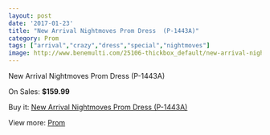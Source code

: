 ```yaml
---
layout: post
date: '2017-01-23'
title: "New Arrival Nightmoves Prom Dress  (P-1443A)"
category: Prom
tags: ["arrival","crazy","dress","special","nightmoves"]
image: http://www.benemulti.com/25106-thickbox_default/new-arrival-nightmoves-prom-dress-p-1443a.jpg
---
```

New Arrival Nightmoves Prom Dress  (P-1443A)

On Sales: **$159.99**
<a href="https://www.benemulti.com/en/prom/9866-new-arrival-nightmoves-prom-dress-p-1443a.html"><amp-img layout="responsive" width="600" height="600" src="//www.benemulti.com/25106-thickbox_default/new-arrival-nightmoves-prom-dress-p-1443a.jpg" alt="New Arrival Nightmoves Prom Dress  (P-1443A) 0" /></a>
<a href="https://www.benemulti.com/en/prom/9866-new-arrival-nightmoves-prom-dress-p-1443a.html"><amp-img layout="responsive" width="600" height="600" src="//www.benemulti.com/25109-thickbox_default/new-arrival-nightmoves-prom-dress-p-1443a.jpg" alt="New Arrival Nightmoves Prom Dress  (P-1443A) 1" /></a>
<a href="https://www.benemulti.com/en/prom/9866-new-arrival-nightmoves-prom-dress-p-1443a.html"><amp-img layout="responsive" width="600" height="600" src="//www.benemulti.com/25108-thickbox_default/new-arrival-nightmoves-prom-dress-p-1443a.jpg" alt="New Arrival Nightmoves Prom Dress  (P-1443A) 2" /></a>
<a href="https://www.benemulti.com/en/prom/9866-new-arrival-nightmoves-prom-dress-p-1443a.html"><amp-img layout="responsive" width="600" height="600" src="//www.benemulti.com/25107-thickbox_default/new-arrival-nightmoves-prom-dress-p-1443a.jpg" alt="New Arrival Nightmoves Prom Dress  (P-1443A) 3" /></a>

Buy it: [New Arrival Nightmoves Prom Dress  (P-1443A)](https://www.benemulti.com/en/prom/9866-new-arrival-nightmoves-prom-dress-p-1443a.html "New Arrival Nightmoves Prom Dress  (P-1443A)")

View more: [Prom](https://www.benemulti.com/en/78-prom "Prom")